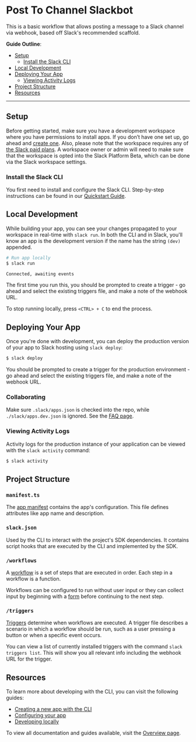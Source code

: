 # Post To Channel Slackbot

This is a basic workflow that allows posting a message to a Slack channel via webhook, based off Slack's recommended scaffold.

**Guide Outline**:

- [Setup](#setup)
  - [Install the Slack CLI](#install-the-slack-cli)
- [Local Development](#local-development)
- [Deploying Your App](#deploying-your-app)
  - [Viewing Activity Logs](#viewing-activity-logs)
- [Project Structure](#project-structure)
- [Resources](#resources)

---

## Setup

Before getting started, make sure you have a development workspace where you
have permissions to install apps. If you don’t have one set up, go ahead and
[create one](https://slack.com/create). Also, please note that the workspace
requires any of [the Slack paid plans](https://slack.com/pricing). A workspace
owner or admin will need to make sure that the workspace is opted into the Slack
Platform Beta, which can be done via the Slack workspace settings.

### Install the Slack CLI

You first need to install and configure the Slack CLI. Step-by-step instructions
can be found in our [Quickstart Guide](https://api.slack.com/future/quickstart).

## Local Development

While building your app, you can see your changes propagated to your workspace
in real-time with `slack run`. In both the CLI and in Slack, you'll know an app
is the development version if the name has the string `(dev)` appended.

```zsh
# Run app locally
$ slack run

Connected, awaiting events
```

The first time you run this, you should be prompted to create a trigger - go
ahead and select the existing triggers file, and make a note of the webhook URL.

To stop running locally, press `<CTRL> + C` to end the process.

## Deploying Your App

Once you're done with development, you can deploy the production version of your
app to Slack hosting using `slack deploy`:

```zsh
$ slack deploy
```

You should be prompted to create a trigger for the production environment - go
ahead and select the existing triggers file, and make a note of the webhook URL.

### Collaborating

Make sure `.slack/apps.json` is checked into the repo, while
`./slack/apps.dev.json` is ignored. See the
[FAQ page](https://api.slack.com/future/faq#collaboration).

### Viewing Activity Logs

Activity logs for the production instance of your application can be viewed with
the `slack activity` command:

```zsh
$ slack activity
```

## Project Structure

### `manifest.ts`

The [app manifest](https://api.slack.com/future/manifest) contains the app's
configuration. This file defines attributes like app name and description.

### `slack.json`

Used by the CLI to interact with the project's SDK dependencies. It contains
script hooks that are executed by the CLI and implemented by the SDK.

### `/workflows`

A [workflow](https://api.slack.com/future/workflows) is a set of steps that are
executed in order. Each step in a workflow is a function.

Workflows can be configured to run without user input or they can collect input
by beginning with a [form](https://api.slack.com/future/forms) before continuing
to the next step.

### `/triggers`

[Triggers](https://api.slack.com/future/triggers) determine when workflows are
executed. A trigger file describes a scenario in which a workflow should be run,
such as a user pressing a button or when a specific event occurs.

You can view a list of currently installed triggers with the command
`slack triggers list`. This will show you all relevant info including the
webhook URL for the trigger.

## Resources

To learn more about developing with the CLI, you can visit the following guides:

- [Creating a new app with the CLI](https://api.slack.com/future/create)
- [Configuring your app](https://api.slack.com/future/manifest)
- [Developing locally](https://api.slack.com/future/run)

To view all documentation and guides available, visit the
[Overview page](https://api.slack.com/future/overview).
